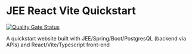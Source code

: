 # JEE React Vite Quickstart

[![Quality Gate Status](https://sonarcloud.io/api/project_badges/measure?project=blueheron786_jee-react-vite-site-quickstart&metric=alert_status)](https://sonarcloud.io/summary/new_code?id=blueheron786_jee-react-vite-site-quickstart)

A quickstart website built with JEE/Spring/Boot/PostgresQL (backend via APIs) and React/Vite/Typescript front-end

